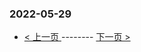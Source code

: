 ### 2022-05-29 
 

- [ < 上一页 ](https://github.com/able8/weibo-hot-record/blob/master/2022-05-28.md) -------- [ 下一页 > ](https://github.com/able8/weibo-hot-record/blob/master/2022-05-30.md)